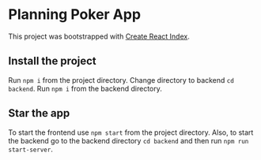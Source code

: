 # Planning Poker App

This project was bootstrapped with [Create React Index](https://github.com/facebook/create-react-app).

## Install the project
Run `npm i` from the project directory.
Change directory to backend `cd backend`.
Run `npm i` from the backend directory.

## Star the app

To start the frontend use `npm start` from the project directory. Also, to start the backend go to the backend directory `cd backend` and then run `npm run start-server`.

